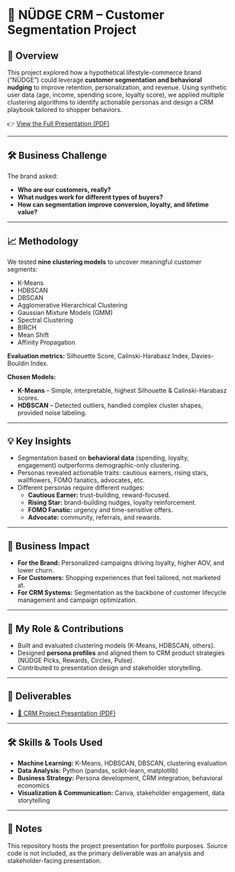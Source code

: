# 🛒 NÜDGE CRM – Customer Segmentation Project

## 🚀 Overview
This project explored how a hypothetical lifestyle-commerce brand (“NÜDGE”) could leverage **customer segmentation and behavioral nudging** to improve retention, personalization, and revenue. Using synthetic user data (age, income, spending score, loyalty score), we applied multiple clustering algorithms to identify actionable personas and design a CRM playbook tailored to shopper behaviors.

👉 [View the Full Presentation (PDF)](CRM%20Project.pdf)

---

## 🛠 Business Challenge
The brand asked:
- **Who are our customers, really?**  
- **What nudges work for different types of buyers?**  
- **How can segmentation improve conversion, loyalty, and lifetime value?**  

---

## 📈 Methodology
We tested **nine clustering models** to uncover meaningful customer segments:
- K-Means  
- HDBSCAN  
- DBSCAN  
- Agglomerative Hierarchical Clustering  
- Gaussian Mixture Models (GMM)  
- Spectral Clustering  
- BIRCH  
- Mean Shift  
- Affinity Propagation  

**Evaluation metrics:** Silhouette Score, Calinski-Harabasz Index, Davies-Bouldin Index.  

**Chosen Models:**  
- **K-Means** – Simple, interpretable, highest Silhouette & Calinski-Harabasz scores.  
- **HDBSCAN** – Detected outliers, handled complex cluster shapes, provided noise labeling.  

---

## 💡 Key Insights
- Segmentation based on **behavioral data** (spending, loyalty, engagement) outperforms demographic-only clustering.  
- Personas revealed actionable traits: cautious earners, rising stars, wallflowers, FOMO fanatics, advocates, etc.  
- Different personas require different nudges:  
  - **Cautious Earner:** trust-building, reward-focused.  
  - **Rising Star:** brand-building nudges, loyalty reinforcement.  
  - **FOMO Fanatic:** urgency and time-sensitive offers.  
  - **Advocate:** community, referrals, and rewards.  

---

## 🎯 Business Impact
- **For the Brand:** Personalized campaigns driving loyalty, higher AOV, and lower churn.  
- **For Customers:** Shopping experiences that feel tailored, not marketed at.  
- **For CRM Systems:** Segmentation as the backbone of customer lifecycle management and campaign optimization.  

---

## 👤 My Role & Contributions
- Built and evaluated clustering models (K-Means, HDBSCAN, others).  
- Designed **persona profiles** and aligned them to CRM product strategies (NÜDGE Picks, Rewards, Circles, Pulse).  
- Contributed to presentation design and stakeholder storytelling.  

---

## 📂 Deliverables
- [📑 CRM Project Presentation (PDF)](CRM%20Project.pdf)

---

## 🛠 Skills & Tools Used
- **Machine Learning:** K-Means, HDBSCAN, DBSCAN, clustering evaluation  
- **Data Analysis:** Python (pandas, scikit-learn, matplotlib)  
- **Business Strategy:** Persona development, CRM integration, behavioral economics  
- **Visualization & Communication:** Canva, stakeholder engagement, data storytelling  

---

## 📌 Notes
This repository hosts the project presentation for portfolio purposes. Source code is not included, as the primary deliverable was an analysis and stakeholder-facing presentation.
